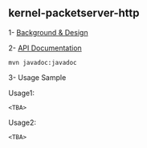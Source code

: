 ## kernel-packetserver-http

 
 1- [Background & Design](../../design/kernel/kernel-packetserver-http.md)
 

 2- [API Documentation <TBA>](TBA)
 
 ```
 mvn javadoc:javadoc

 ```
 
 3- Usage Sample
 
 Usage1:
 
 ```
<TBA>
 
 ```

 Usage2:
 
 ```
<TBA>
 
 ```








